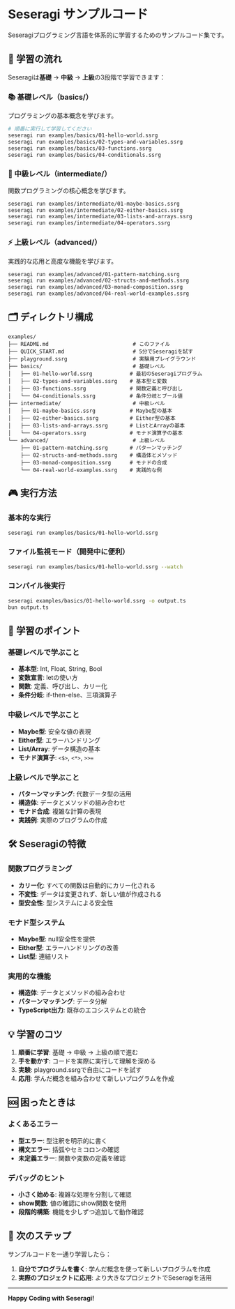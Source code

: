 # Seseragi サンプルコード

Seseragiプログラミング言語を体系的に学習するためのサンプルコード集です。

## 🎯 学習の流れ

Seseragiは**基礎** → **中級** → **上級**の3段階で学習できます：

### 📚 基礎レベル（basics/）
プログラミングの基本概念を学びます。

```bash
# 順番に実行して学習してください
seseragi run examples/basics/01-hello-world.ssrg
seseragi run examples/basics/02-types-and-variables.ssrg
seseragi run examples/basics/03-functions.ssrg
seseragi run examples/basics/04-conditionals.ssrg
```

### 🚀 中級レベル（intermediate/）
関数プログラミングの核心概念を学びます。

```bash
seseragi run examples/intermediate/01-maybe-basics.ssrg
seseragi run examples/intermediate/02-either-basics.ssrg
seseragi run examples/intermediate/03-lists-and-arrays.ssrg
seseragi run examples/intermediate/04-operators.ssrg
```

### ⚡ 上級レベル（advanced/）
実践的な応用と高度な機能を学びます。

```bash
seseragi run examples/advanced/01-pattern-matching.ssrg
seseragi run examples/advanced/02-structs-and-methods.ssrg
seseragi run examples/advanced/03-monad-composition.ssrg
seseragi run examples/advanced/04-real-world-examples.ssrg
```

## 🗂️ ディレクトリ構成

```
examples/
├── README.md                           # このファイル
├── QUICK_START.md                      # 5分でSeseragiを試す
├── playground.ssrg                     # 実験用プレイグラウンド
├── basics/                             # 基礎レベル
│   ├── 01-hello-world.ssrg            # 最初のSeseragiプログラム
│   ├── 02-types-and-variables.ssrg    # 基本型と変数
│   ├── 03-functions.ssrg              # 関数定義と呼び出し
│   └── 04-conditionals.ssrg           # 条件分岐とブール値
├── intermediate/                       # 中級レベル
│   ├── 01-maybe-basics.ssrg           # Maybe型の基本
│   ├── 02-either-basics.ssrg          # Either型の基本
│   ├── 03-lists-and-arrays.ssrg       # ListとArrayの基本
│   └── 04-operators.ssrg              # モナド演算子の基本
└── advanced/                           # 上級レベル
    ├── 01-pattern-matching.ssrg       # パターンマッチング
    ├── 02-structs-and-methods.ssrg    # 構造体とメソッド
    ├── 03-monad-composition.ssrg      # モナドの合成
    └── 04-real-world-examples.ssrg    # 実践的な例
```

## 🎮 実行方法

### 基本的な実行
```bash
seseragi run examples/basics/01-hello-world.ssrg
```

### ファイル監視モード（開発中に便利）
```bash
seseragi run examples/basics/01-hello-world.ssrg --watch
```

### コンパイル後実行
```bash
seseragi examples/basics/01-hello-world.ssrg -o output.ts
bun output.ts
```

## 📖 学習のポイント

### 基礎レベルで学ぶこと
- **基本型**: Int, Float, String, Bool
- **変数宣言**: letの使い方
- **関数**: 定義、呼び出し、カリー化
- **条件分岐**: if-then-else、三項演算子

### 中級レベルで学ぶこと
- **Maybe型**: 安全な値の表現
- **Either型**: エラーハンドリング
- **List/Array**: データ構造の基本
- **モナド演算子**: `<$>`, `<*>`, `>>=`

### 上級レベルで学ぶこと
- **パターンマッチング**: 代数データ型の活用
- **構造体**: データとメソッドの組み合わせ
- **モナド合成**: 複雑な計算の表現
- **実践例**: 実際のプログラムの作成

## 🛠️ Seseragiの特徴

### 関数プログラミング
- **カリー化**: すべての関数は自動的にカリー化される
- **不変性**: データは変更されず、新しい値が作成される
- **型安全性**: 型システムによる安全性

### モナド型システム
- **Maybe型**: null安全性を提供
- **Either型**: エラーハンドリングの改善
- **List型**: 連結リスト

### 実用的な機能
- **構造体**: データとメソッドの組み合わせ
- **パターンマッチング**: データ分解
- **TypeScript出力**: 既存のエコシステムとの統合

## 💡 学習のコツ

1. **順番に学習**: 基礎 → 中級 → 上級の順で進む
2. **手を動かす**: コードを実際に実行して理解を深める
3. **実験**: playground.ssrgで自由にコードを試す
4. **応用**: 学んだ概念を組み合わせて新しいプログラムを作成

## 🆘 困ったときは

### よくあるエラー
- **型エラー**: 型注釈を明示的に書く
- **構文エラー**: 括弧やセミコロンの確認
- **未定義エラー**: 関数や変数の定義を確認

### デバッグのヒント
- **小さく始める**: 複雑な処理を分割して確認
- **show関数**: 値の確認にshow関数を使用
- **段階的構築**: 機能を少しずつ追加して動作確認

## 🚀 次のステップ

サンプルコードを一通り学習したら：

1. **自分でプログラムを書く**: 学んだ概念を使って新しいプログラムを作成
2. **実際のプロジェクトに応用**: より大きなプロジェクトでSeseragiを活用

---

**Happy Coding with Seseragi!**